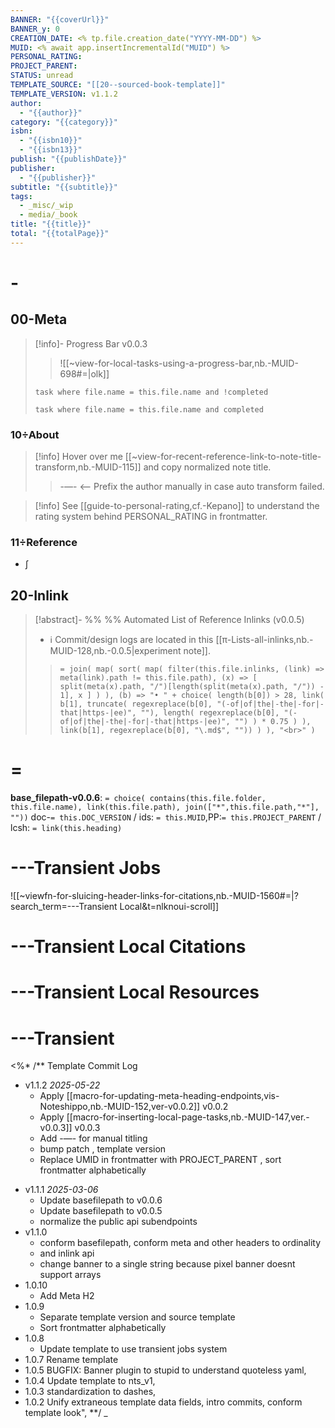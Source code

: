 ```yaml
---
BANNER: "{{coverUrl}}"
BANNER_y: 0
CREATION_DATE: <% tp.file.creation_date("YYYY-MM-DD") %>
MUID: <% await app.insertIncrementalId("MUID") %>
PERSONAL_RATING: 
PROJECT_PARENT: 
STATUS: unread
TEMPLATE_SOURCE: "[[20--sourced-book-template]]"
TEMPLATE_VERSION: v1.1.2
author:
  - "{{author}}"
category: "{{category}}"
isbn:
  - "{{isbn10}}"
  - "{{isbn13}}"
publish: "{{publishDate}}"
publisher:
  - "{{publisher}}"
subtitle: "{{subtitle}}"
tags:
  - _misc/_wip
  - media/_book
title: "{{title}}"
total: "{{totalPage}}"
---
```


# -

## 00-Meta

> [!info]- Progress Bar v0.0.3
> > ![[~view-for-local-tasks-using-a-progress-bar,nb.-MUID-698#=|olk]]
> ```dataview
> task where file.name = this.file.name and !completed
> ```
> > 
> ```dataview
> task where file.name = this.file.name and completed
> ```

### 10÷About

> [!info] Hover over me [[~view-for-recent-reference-link-to-note-title-transform,nb.-MUID-115]] and copy normalized note title.
> > -—- <-- Prefix the author manually in case auto transform failed.

> [!info] See [[guide-to-personal-rating,cf.-Kepano]] to understand the rating system behind PERSONAL_RATING in frontmatter.
>
	
### 11÷Reference

* ∫ 

## 20-Inlink

> [!abstract]- %%  %% Automated List of Reference Inlinks (v0.0.5)
> * ℹ Commit/design logs are located in this [[π-Lists-all-inlinks,nb.-MUID-128,nb.-0.0.5|experiment note]]. 
> > `= join( map( sort( map( filter(this.file.inlinks, (link) => meta(link).path != this.file.path), (x) => [ split(meta(x).path, "/")[length(split(meta(x).path, "/")) - 1], x ] ) ), (b) => "• " + choice( length(b[0]) > 28, link( b[1], truncate( regexreplace(b[0], "(-of|of|the|-the|-for|-that|https-|ee)", ""), length( regexreplace(b[0], "(-of|of|the|-the|-for|-that|https-|ee)", "") ) * 0.75 ) ), link(b[1], regexreplace(b[0], "\.md$", "")) ) ), "<br>" )`


# =

**base_filepath-v0.0.6**: `= choice( contains(this.file.folder, this.file.name), link(this.file.path), join(["*",this.file.path,"*"], ""))` doc-`= this.DOC_VERSION` / ids: `= this.MUID`,PP:`= this.PROJECT_PARENT` / lcsh: `= link(this.heading)`





# ---Transient Jobs

![[~viewfn-for-sluicing-header-links-for-citations,nb.-MUID-1560#=|?search_term=---Transient Local&t=nlknoui-scroll]]

# ---Transient Local Citations



# ---Transient Local Resources

# ---Transient

<%* /** Template Commit Log
* v1.1.2 *2025-05-22*
	* Apply [[macro-for-updating-meta-heading-endpoints,vis-Noteshippo,nb.-MUID-152,ver-v0.0.2]] v0.0.2
	* Apply [[macro-for-inserting-local-page-tasks,nb.-MUID-147,ver.-v0.0.3]] v0.0.3
	* Add -—- for manual titling
	* bump patch , template version
	* Replace UMID in frontmatter with PROJECT_PARENT , sort frontmatter alphabetically
- v1.1.1 *2025-03-06*
	- Update basefilepath to v0.0.6
	- Update basefilepath to v0.0.5
	- normalize the public api subendpoints
- v1.1.0
	- conform basefilepath, conform meta and other headers to ordinality
	- and inlink api
	- change banner to a single string because pixel banner doesnt support arrays
- 1.0.10
  - Add Meta H2
- 1.0.9
  - Separate template version and source template
  - Sort frontmatter alphabetically
- 1.0.8 
	- Update template to use transient jobs system
- 1.0.7 Rename template
- 1.0.5 BUGFIX: Banner plugin to stupid to understand quoteless yaml,
- 1.0.4 Update template to nts_v1,
- 1.0.3 standardization to dashes,
- 1.0.2 Unify extraneous template data fields, intro commits, conform template look",
**/ _